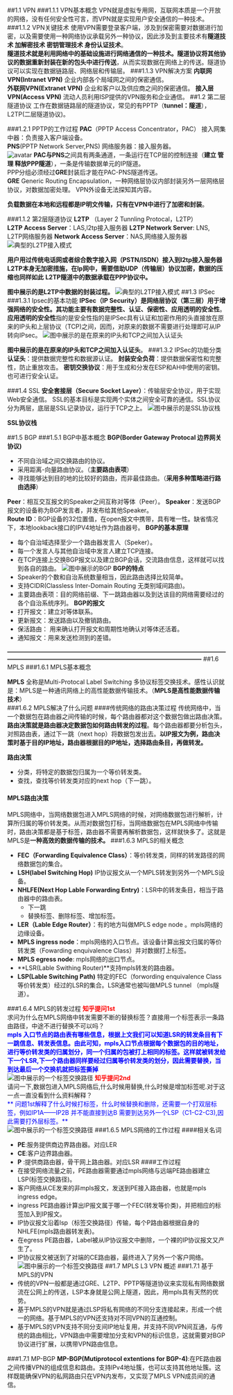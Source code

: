 ##1.1 VPN
###1.1.1 VPN基本概念
VPN就是虚拟专用网，互联网本质是一个开放的网络，没有任何安全性可言，而VPN就是实现用户安全通信的一种技术。
###1.1.2 VPN关键技术
使用VPN需要登录客户端，涉及到保密需要对数据进行加密，以及需要使用一种网络协议承载另外一种协议，因此涉及到主要技术有**隧道技术 加解密技术 密钥管理技术 身份认证技术**。  
**隧道技术就是利用网络中的基础设施进行网络通信的一种技术。隧道协议将其他协议的数据重新封装在新的包头中进行传送**，从而实现数据在网络上的传送。隧道协议可以实现在数据链路层、网络层和传输层。
###1.1.3 VPN解决方案
**内联网VPN(Intranet VPN)** 企业内部各个局域网之间的保密通信。  
**外联网VPN(Extranet VPN)** 企业和客户以及供应商之间的保密通信。
**接入层VPN(Access VPN)** 流动人员利用ISP提供的VPN服务和企业通信。
##1.2 第二层隧道协议
工作在数据链路层的隧道协议，常见的有PPTP（**tunnel：隧道**），L2TP(二层隧道协议)。

###1.2.1 PPTP的工作过程
**PAC**（PPTP Access Concentrator，PAC） 接入网集中器：负责接入客户端设备。  
**PNS**(PPTP Network Server,PNS) 网络服务器：接入服务器。  
![avatar](../image/1.png)
**PAC与PNS**之间具有两条通道，一条运行在TCP层的控制连接（**建立 管理 释放PPP隧道**），一条是传输数据单元的IP隧道。  
PPP分组必须经过**GRE**封装后才能在PAC-PNS隧道传送。  
**GRE** Generic Routing Encapsulation，一种网络层协议内部封装另外一层网络层协议，对数据加密处理。 VPN外设备无法探知其内容。

**负载数据在本地和远程都是IP明文传输，只有在VPN中进行了加密和封装**。

###1.1.2 第2层隧道协议
**L2TP** （Layer 2 Tunnling Protocal，L2TP）  
**L2TP Access Server**：LAS,l2tp接入服务器
**L2TP Network Server**: LNS, L2TP网络服务器
**Network Access Server**：NAS,网络接入服务器
![典型的L2TP接入模式](../image/2.png)

**用户用过传统电话网或者综合数字接入网（PSTN/ISDN）接入到l2tp接入服务器**  
**L2TP本身无加密措施，在Ip网中，需要借助UDP（传输层）协议加密，数据的压缩也同样如此**
**L2TP隧道中的数据承载在PPP协议中。**  

**图中展示的是L2TP中数据的封装过程。**
![典型的L2TP接入模式](../image/3.png)
##1.3 IPSec
###1.3.1 Ipsec的基本功能
**IPSec（IP Security）**是网络层协议（第三层）用于增强网络的安全性。其功能主要有**数据完整性、认证、保密性、应用透明的安全性**。
**应用透明的安全性**指的是安全性指的是IPSec具有认证和加密作用的头直接放在原来的IP头和上层协议（TCP)之间，因而，对原来的数据不需要进行处理即可从IP转向IPsec。
![图中展示的是在原来的IP头和TCP之间加入认证头](../image/4.png)
  
**图中展示的是在原来的IP头和TCP之间加入认证头**。
###1.3.2 IPSec的功能分类
**认证头**：提供数据完整性和数据源认证。
**封装安全负荷**：提供数据保密性和完整性，防止重放攻击。
**密钥交换协议**：用于生成和分发在ESP和AH中使用的密钥。也可进行安全认证。

###1.4 SSL
**安全套接层（Secure Socket Layer）**：传输层安全协议，用于实现Web安全通信。
SSL的基本目标是实现两个实体之间安全可靠的通信。SSL协议分为两层，底层是SSL记录协议，运行于TCP之上。
![图中展示的是SSL协议栈](../image/5.png)

**SSL协议栈**

##1.5 BGP 
###1.5.1 BGP中基本概念
**BGP(Border Gateway Protocal 边界网关协议)**    

* 不同自治域之间交换路由的协议。    
* 采用距离-向量路由协议。（**主要路由表项**）
* 寻找能够达到目的地的比较好的路由，而非最佳路由。（**采用多种策略进行路由选择**）  
  
**Peer**：相互交互报文的Speaker之间互称对等体（Peer）。
**Speaker**：发送BGP报文的设备称为BGP发言者，并发布给其他Speaker。  
**Route ID**：BGP设备的32位置值，在open报文中携带，具有唯一性。缺省情况下，本地lookback接口的IPV4地址作为路由器号。
**BGP的基本原理**    

* 每个自治域选择至少一个路由器发言人（Speker）。  
* 每一个发言人与其他自治域中发言人建立TCP连接。
* 在TCP连接上交换BGP报文以及建立BGP会话，交流路由信息，这样就可以找到各自的路由。
![图中展示的BGP](../image/6.png)
**BGP的特点**  
* Speaker的个数和自治系统数量相当，因此路由选择比较简单。
* 支持CIDR(Classless Inter-Domain Routing 无类别域间路由)。
* 主要路由表项：目的网络前缀、下一跳路由器以及到达该目的网络需要经过的各个自治系统序列。
**BGP的报文**
* 打开报文：建立对等体联系。
* 更新报文：发送路由以及撤销路由。
* 保活路由： 用来确认打开报文和周期性地确认对等体还活着。
* 通知报文：用来发送检测到的差错。

**————————————————————————————————————————————————————————————————————**
##1.6 MPLS
###1.6.1 MPLS基本概念

**MPLS** 全称是Multi-Protocal Label Switching 多协议标签交换技术。感性认识就是：MPLS是一种通讯网络上的高性能数据传输技术。（**MPLS是高性能数据传输技术**）  
###1.6.2 MPLS解决了什么问题
####传统网络的路由决策过程
传统网络中，当一个数据包在路由器之间传输的时候，每个路由器都对这个数据包做出路由决策。**路由决策就是路由器决定数据包如何路由转发的过程**。每个路由器都要分析包头，对照路由表，通过下一跳（next hop）将数据包发出去。**以IP报文为例，路由决策时基于目的IP地址，路由器根据目的IP地址，选择路由条目，再做转发。**    
 
**路由决策**  

 * 分类，将特定的数据包归属为一个等价转发类。
 * 查找，查找等价转发类对应的next hop（下一跳）。
#### MPLS路由决策
MPLS网络中，当网络数据包进入MPLS网络的时候，对网络数据包进行解析，计算所归属的等价转发类。从而对数据包打标，当网络数据包在MPLS网络中传输时，路由决策都是基于标签，路由器不需要再解析数据包，这样就快多了。这就是MPLS是**一种高效的数据传输的技术。**
###1.6.3 MPLS的相关概念
 * **FEC（Forwarding Equivalence Class）**：等价转发类，同样的转发路径的网络数据包的集合。
 * **LSH(label Switching Hop)** IP协议报文从一个MPLS转发到另外一个MPLS设备。
 * **NHLFE(Next Hop Lable Forwarding Entry)**：LSR中的转发条目，相当于路由器中的路由表。
   * 下一跳
   * 替换标签、删除标签、增加标签。
 * **LER（Lable Edge Router）**：有的地方叫做MPLS edge node 。mpls网络的边缘设备。
 * **MPLS ingress node**：mpls网络的入口节点。该设备计算出报文归属的等价转发类（Fowarding enquivalence Class）并对数据打上标签。
 * **MPLS egress node**: mpls网络的出口节点。
 * **LSR(Lable Swithing Router)**支持mpls转发的路由器。
 * **LSP(Lable Switching Path)** 特定的FEC（forwording enquivalence Class 等价转发类）经过的LSR的集合。LSR通常也被叫做MPLS tunnel （mpls隧道）。
 
###1.6.4 MPLS的转发过程
<font color=red>**知乎提问1st**</font>  
求问为什么在MPLS网络中转发需要不断的替换标签？直接用一个标签表示一条路由路径，中途不进行替换不可以吗？  
<font color=blue> **mpls 入口节点的路由表有哪些信息，根据上文我们可以知道LSR的转发条目有下一跳信息、转发表信息。由此可知，mpls入口节点根据每个数据包的目的地址，进行等价转发类的归属划分，同一个归属的包被打上相同的标签。这样就被转发给下一个LSR,下一个路由器同样要经过归属等价转发类的划分，因此需要替换，当到达最后一个交换机就把标签撕掉** </font>  
![图中展示的一个标签交换路径](../image/7.png)
<font color=red>**知乎提问2nd**</font>   
请问一下,数据包进入MPLS网络后,什么时候用替换,什么时候是增加标签呢.对于这一点一直没看到什么资料解释？  
  <font color=blue>** 问题1st解释了什么时候打标签，什么时候替换和删除，还需要一个打双层标签，例如IP1A——IP2B 并不能直接到达B 需要到达另外一个LSP（C1-C2-C3),因此需要打外层标签。**</font>   
![图中展示的一个标签交换路径](../image/8.png)
###1.6.5 MPLS网络的工作过程
####相关名词
* **PE**:服务提供商边界路由器。对应LER
* **CE**:客户边界路由器。
* **P** :提供商路由器，骨干网上路由器。对应LSR
####工作过程
* 在接受网络流量之前，PE路由器需要通过mpls网络与远端PE路由器建立LSP(标签交换路径)。
* 客户网络从CE发来的非mpls报文，发送到PE接入路由器，也就是mpls ingress edge。
* ingress PE路由器计算出IP报文属于哪一个FEC(转发等价类)，并把相应的标签加入到IP报文。
* IP协议报文沿着lsp（标签交换路径）传输，每个P路由器根据自身的NHLFE(mpls路由器转发表)。
* 在egress PE路由器，Label被从IP协议报文中删除，一个裸的IP协议报文又产生了。
* IP协议报文被送到了对端的CE路由器，最终进入了另外一个客户网络。
![图中展示的一个标签交换路径](../image/9.png)
##1.7 MPLS L3 VPN 概述
###1.7.1 基于MPLS的VPN
* 传统的VPN一般都是通过GRE、L2TP、PPTP等隧道协议来实现私有网络数据流在公网上的传送，LSP本身就是公网上隧道，因此，用mpls具有天然的优势。
* 基于MPLS的VPN就是通过LSP将私有网络的不同分支连接起来，形成一个统一的网络。基于MPLS的VPN还支持对不同VPN的互通控制。
* 基于MPLS的VPN支持不同分支间IP地址复用，并支持不同VPN间互通，与传统的路由相比，VPN路由中需要增加分支和VPN的标识信息，这就需要对BGP协议进行扩展，以携带VPN路由信息。
  
###1.7.1 MP-BGP
**MP-BGP(Mutiprotocol extentions for BGP-4)**:在PE路由器之间传播VPN的组成信息和路由。支持IPv4地址簇，也可以支持其他地址簇。这样既能确保VPN的私网路由只在VPN内发布，又实现了MPLS VPN成员间的通信。
